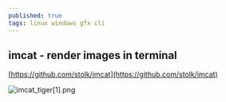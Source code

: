 ```yaml
---
published: true
tags: linux windows gfx cli
---
```

## imcat - render images in terminal

[https://github.com/stolk/imcat](https://github.com/stolk/imcat)

![imcat_tiger[1].png]({{site.baseurl}}/_drafts/imcat_tiger[1].png)
